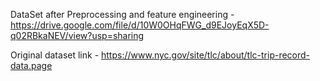 DataSet after Preprocessing and feature engineering - https://drive.google.com/file/d/10W0OHqFWG_d9EJoyEqX5D-q02RBkaNEV/view?usp=sharing

Original dataset link - https://www.nyc.gov/site/tlc/about/tlc-trip-record-data.page
